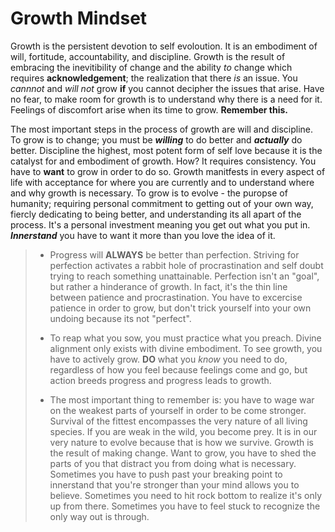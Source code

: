 # Growth Mindset
>
Growth is the persistent devotion to self evoloution. It is an embodiment of will, fortitude, accountability, and discipline. Growth is the result of embracing the inevitibility of change and the ability *to* change which requires **acknowledgement**; the realization that there *is* an issue. You *cannnot* and *will not* grow **if** you cannot decipher the issues that arise. Have no fear, to make room for growth is to understand why there is a need for it. Feelings of discomfort arise when its time to grow. **Remember this.**
>
The most important steps in the process of growth are will and discipline. To grow is to change; you must be ***willing*** to do better and ***actually*** do better. Discipline the highest, most potent form of self love because it is the catalyst for and embodiment of growth. How? It requires consistency. You have to **want** to grow in order to do so.
Growth manitfests in every aspect of life with acceptance for where you are currently and to understand where and why growth is necessary.
To grow is to evolve - the puropse of humanity; requiring personal commitment to getting out of your own way, fiercly dedicating to being better, and understanding its all apart of the process. It's a personal investment meaning you get out what you put in. ***Innerstand*** you have to want it more than you love the idea of it.
>
> * Progress will **ALWAYS** be better than perfection. 
 Striving for perfection activates a rabbit hole of procrastination and self doubt trying to reach something unattainable. Perfection isn't an "goal", but rather a hinderance of growth. In fact, it's the thin line between patience and procrastination. You have to excercise patience in order to grow, but don't trick yourself into your own undoing because its not "perfect".
>
> * To reap what you sow, you must practice what you preach.
 Divine alignment only exists with divine embodiment. To see growth, you have to actively grow. **DO** what you *know* you need to do, regardless of how you feel because feelings come and go, but action breeds progress and progress leads to growth.
>
 >* The most important thing to remember is: you have to wage war on the weakest parts of yourself in order to be come stronger.  
Survival of the fittest encompasses the very nature of all living species. If you are weak in the wild, you become prey. It is in our very nature to evolve because that is how we survive. Growth is the result of making change. Want to grow, you have to shed the parts of you that distract you from doing what is necessary. Sometimes you have to push past your breaking point to innerstand that you're stronger than your mind allows you to believe. Sometimes you need to hit rock bottom to realize it's only up from there. Sometimes you have to feel stuck to recognize the only way out is through.

